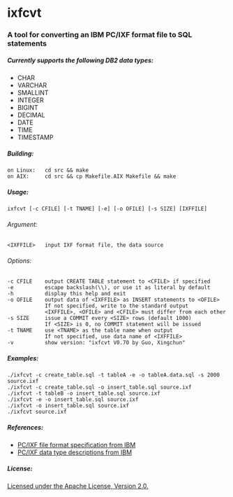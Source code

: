 # ixfcvt

### A tool for converting an IBM PC/IXF format file to SQL statements

##### Currently supports the following DB2 data types:
- CHAR
- VARCHAR
- SMALLINT
- INTEGER
- BIGINT
- DECIMAL
- DATE
- TIME
- TIMESTAMP

##### Building:
    on Linux:   cd src && make
    on AIX:     cd src && cp Makefile.AIX Makefile && make

##### Usage:
    ixfcvt [-c CFILE] [-t TNAME] [-e] [-o OFILE] [-s SIZE] [IXFFILE]
###### Argument:
    <IXFFILE>   input IXF format file, the data source
###### Options:
    -c CFILE    output CREATE TABLE statement to <CFILE> if specified
    -e          escape backslash(\\), or use it as literal by default
    -h          display this help and exit
    -o OFILE    output data of <IXFFILE> as INSERT statements to <OFILE>
                If not specified, write to the standard output
                <IXFFILE>, <OFILE> and <CFILE> must differ from each other
    -s SIZE     issue a COMMIT every <SIZE> rows (default 1000)
                If <SIZE> is 0, no COMMIT statement will be issued
    -t TNAME    use <TNAME> as the table name when output
                If not specified, use data name of <IXFFILE>
    -v          show version: "ixfcvt V0.70 by Guo, Xingchun"

##### Examples:
    ./ixfcvt -c create_table.sql -t tableA -e -o tableA.data.sql -s 2000 source.ixf
    ./ixfcvt -c create_table.sql -o insert_table.sql source.ixf
    ./ixfcvt -t tableB -o insert_table.sql source.ixf
    ./ixfcvt -e -o insert_table.sql source.ixf
    ./ixfcvt -o insert_table.sql source.ixf
    ./ixfcvt source.ixf

##### References:
- [PC/IXF file format specification from IBM](https://www-01.ibm.com/support/knowledgecenter/api/content/SSEPGG_10.5.0/com.ibm.db2.luw.admin.dm.doc/doc/r0004668.html)
- [PC/IXF data type descriptions from
IBM](https://www-01.ibm.com/support/knowledgecenter/api/content/SSEPGG_10.5.0/com.ibm.db2.luw.admin.dm.doc/doc/r0008742.html)

#####  License:
[Licensed under the Apache License, Version 2.0.](http://www.apache.org/licenses/LICENSE-2.0)

